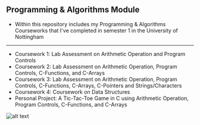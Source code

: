 **Programming & Algorithms Module**
---
- Within this repository includes my Programming & Algorithms Courseworks that I've completed in semester 1 in the University of Nottingham

---
- Coursework 1: Lab Assessment on Arithmetic Operation and Program Controls
- Coursework 2: Lab Assessment on Arithmetic Operation, Program Controls, C-Functions, and C-Arrays
- Coursework 3: Lab Assessment on Arithmetic Operation, Program Controls, C-Functions, C-Arrays, C-Pointers and Strings/Characters
- Coursework 4: Coursework on Data Structures
- Personal Project: A Tic-Tac-Toe Game in C using Arithmetic Operation, Program Controls, C-Functions, and C-Arrays

![alt text](https://encrypted-tbn0.gstatic.com/images?q=tbn:ANd9GcQw12wmIZY2cxkTmdjYTai9N7zCfq3obITcNA&usqp=CAU)
